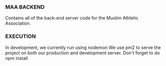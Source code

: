### MAA BACKEND
Contains all of the back-end server code for the Muslim Athletic Association.

### EXECUTION
In development, we currently run using nodemon
We use pm2 to serve the project on both our production and development server.
Don't forget to do npm install
